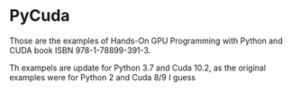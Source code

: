# PyCuda

Those are the examples of Hands-On GPU Programming with Python and CUDA book ISBN 978-1-78899-391-3.

Th exampels are update for Python 3.7 and Cuda 10.2, as the original examples were for Python 2 and Cuda 8/9 I guess
